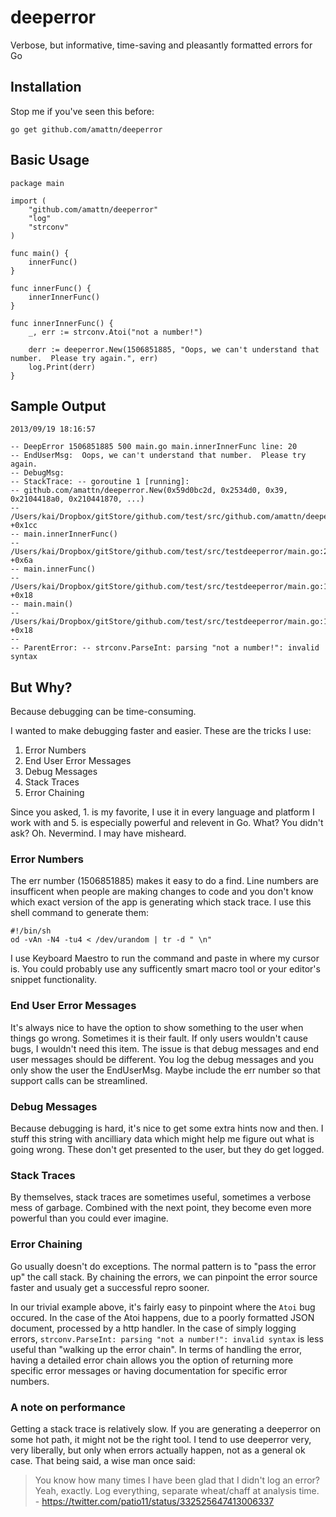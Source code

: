 deeperror
=========

Verbose, but informative, time-saving and pleasantly formatted errors for Go

Installation
------------

Stop me if you've seen this before:

	go get github.com/amattn/deeperror


Basic Usage
-----------

	package main

	import (
		"github.com/amattn/deeperror"
		"log"
		"strconv"
	)

	func main() {
		innerFunc()
	}

	func innerFunc() {
		innerInnerFunc()
	}

	func innerInnerFunc() {
		_, err := strconv.Atoi("not a number!")

		derr := deeperror.New(1506851885, "Oops, we can't understand that number.  Please try again.", err)
		log.Print(derr)
	}


Sample Output
-------------

	2013/09/19 18:16:57 

	-- DeepError 1506851885 500 main.go main.innerInnerFunc line: 20 
	-- EndUserMsg:  Oops, we can't understand that number.  Please try again. 
	-- DebugMsg:   
	-- StackTrace: -- goroutine 1 [running]:
	-- github.com/amattn/deeperror.New(0x59d0bc2d, 0x2534d0, 0x39, 0x2104418a0, 0x210441870, ...)
	-- 	/Users/kai/Dropbox/gitStore/github.com/test/src/github.com/amattn/deeperror/error.go:55 +0x1cc
	-- main.innerInnerFunc()
	-- 	/Users/kai/Dropbox/gitStore/github.com/test/src/testdeeperror/main.go:20 +0x6a
	-- main.innerFunc()
	-- 	/Users/kai/Dropbox/gitStore/github.com/test/src/testdeeperror/main.go:14 +0x18
	-- main.main()
	-- 	/Users/kai/Dropbox/gitStore/github.com/test/src/testdeeperror/main.go:10 +0x18
	--  
	-- ParentError: -- strconv.ParseInt: parsing "not a number!": invalid syntax

But Why?
--------

Because debugging can be time-consuming. 

I wanted to make debugging faster and easier.  These are the tricks I use:

1. Error Numbers
2. End User Error Messages
3. Debug Messages
4. Stack Traces
5. Error Chaining

Since you asked, 1. is my favorite, I use it in every language and platform I work with and 5. is especially powerful and relevent in Go.  What?  You didn't ask?  Oh.  Nevermind.  I may have misheard.

### Error Numbers

The err number (1506851885) makes it easy to do a find.  Line numbers are insufficent when people are making changes to code and you don't know which exact version of the app is generating which stack trace.
I use this shell command to generate them:

	#!/bin/sh
	od -vAn -N4 -tu4 < /dev/urandom | tr -d " \n"

I use Keyboard Maestro to run the command and paste in where my cursor is.  You could probably use any sufficently smart macro tool or your editor's snippet functionality.

### End User Error Messages

It's always nice to have the option to show something to the user when things go wrong.  Sometimes it is their fault.  If only users wouldn't cause bugs, I wouldn't need this item.  The issue is that debug messages and end user messages should be different.  You log the debug messages and you only show the user the EndUserMsg.  Maybe include the err number so that support calls can be streamlined.

### Debug Messages

Because debugging is hard, it's nice to get some extra hints now and then.  I stuff this string with ancilliary data which might help me figure out what is going wrong.  These don't get presented to the user, but they do get logged.

### Stack Traces

By themselves, stack traces are sometimes useful, sometimes a verbose mess of garbage.  Combined with the next point, they become even more powerful than you could ever imagine.

### Error Chaining

Go usually doesn't do exceptions.  The normal pattern is to "pass the error up" the call stack.  By chaining the errors, we can pinpoint the error source faster and usualy get a successful repro sooner.

In our trivial example above, it's fairly easy to pinpoint where the `Atoi` bug occured.  In the case of the Atoi happens, due to a poorly formatted JSON document, processed by a http handler.  In the case of simply logging errors, `strconv.ParseInt: parsing "not a number!": invalid syntax` is less useful than "walking up the error chain".  In terms of handling the error, having a detailed error chain allows you the option of returning more specific error messages or having documentation for specific error numbers.

### A note on performance

Getting a stack trace is relatively slow.  If you are generating a deeperror on some hot path, it might not be the right tool.  I tend to use deeperror very, very liberally, but only when errors actually happen, not as a general ok case.  That being said, a wise man once said: 

> You know how many times I have been glad that I didn't log an error?  Yeah, exactly.  Log everything, separate wheat/chaff at analysis time. - https://twitter.com/patio11/status/332525647413006337
